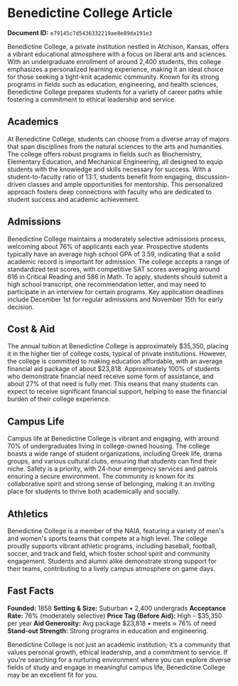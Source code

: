 # Benedictine College Article

**Document ID:** `e79145c7d5436332219ae8e89da191e3`

Benedictine College, a private institution nestled in Atchison, Kansas, offers a vibrant educational atmosphere with a focus on liberal arts and sciences. With an undergraduate enrollment of around 2,400 students, this college emphasizes a personalized learning experience, making it an ideal choice for those seeking a tight-knit academic community. Known for its strong programs in fields such as education, engineering, and health sciences, Benedictine College prepares students for a variety of career paths while fostering a commitment to ethical leadership and service.

## Academics
At Benedictine College, students can choose from a diverse array of majors that span disciplines from the natural sciences to the arts and humanities. The college offers robust programs in fields such as Biochemistry, Elementary Education, and Mechanical Engineering, all designed to equip students with the knowledge and skills necessary for success. With a student-to-faculty ratio of 13:1, students benefit from engaging, discussion-driven classes and ample opportunities for mentorship. This personalized approach fosters deep connections with faculty who are dedicated to student success and academic achievement.

## Admissions
Benedictine College maintains a moderately selective admissions process, welcoming about 76% of applicants each year. Prospective students typically have an average high school GPA of 3.59, indicating that a solid academic record is important for admission. The college accepts a range of standardized test scores, with competitive SAT scores averaging around 616 in Critical Reading and 586 in Math. To apply, students should submit a high school transcript, one recommendation letter, and may need to participate in an interview for certain programs. Key application deadlines include December 1st for regular admissions and November 15th for early decision.

## Cost & Aid
The annual tuition at Benedictine College is approximately $35,350, placing it in the higher tier of college costs, typical of private institutions. However, the college is committed to making education affordable, with an average financial aid package of about $23,818. Approximately 100% of students who demonstrate financial need receive some form of assistance, and about 27% of that need is fully met. This means that many students can expect to receive significant financial support, helping to ease the financial burden of their college experience.

## Campus Life
Campus life at Benedictine College is vibrant and engaging, with around 70% of undergraduates living in college-owned housing. The college boasts a wide range of student organizations, including Greek life, drama groups, and various cultural clubs, ensuring that students can find their niche. Safety is a priority, with 24-hour emergency services and patrols ensuring a secure environment. The community is known for its collaborative spirit and strong sense of belonging, making it an inviting place for students to thrive both academically and socially.

## Athletics
Benedictine College is a member of the NAIA, featuring a variety of men's and women's sports teams that compete at a high level. The college proudly supports vibrant athletic programs, including baseball, football, soccer, and track and field, which foster school spirit and community engagement. Students and alumni alike demonstrate strong support for their teams, contributing to a lively campus atmosphere on game days.

## Fast Facts
**Founded:** 1858
**Setting & Size:** Suburban • 2,400 undergrads
**Acceptance Rate:** 76% (moderately selective)
**Price Tag (Before Aid):** High – $35,350 per year
**Aid Generosity:** Avg package $23,818 • meets ≈ 76% of need
**Stand-out Strength:** Strong programs in education and engineering.

Benedictine College is not just an academic institution; it’s a community that values personal growth, ethical leadership, and a commitment to service. If you're searching for a nurturing environment where you can explore diverse fields of study and engage in meaningful campus life, Benedictine College may be an excellent fit for you.
